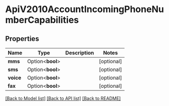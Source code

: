 # ApiV2010AccountIncomingPhoneNumberCapabilities

## Properties

Name | Type | Description | Notes
------------ | ------------- | ------------- | -------------
**mms** | Option<**bool**> |  | [optional]
**sms** | Option<**bool**> |  | [optional]
**voice** | Option<**bool**> |  | [optional]
**fax** | Option<**bool**> |  | [optional]

[[Back to Model list]](../README.md#documentation-for-models) [[Back to API list]](../README.md#documentation-for-api-endpoints) [[Back to README]](../README.md)


